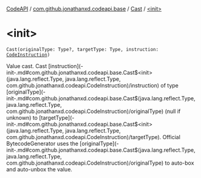 [CodeAPI](../../index.md) / [com.github.jonathanxd.codeapi.base](../index.md) / [Cast](index.md) / [&lt;init&gt;](.)

# &lt;init&gt;

`Cast(originalType: Type?, targetType: Type, instruction: `[`CodeInstruction`](../../com.github.jonathanxd.codeapi/-code-instruction.md)`)`

Value cast. Cast [instruction](-init-.md#com.github.jonathanxd.codeapi.base.Cast$<init>(java.lang.reflect.Type, java.lang.reflect.Type, com.github.jonathanxd.codeapi.CodeInstruction)/instruction) of type [originalType](-init-.md#com.github.jonathanxd.codeapi.base.Cast$<init>(java.lang.reflect.Type, java.lang.reflect.Type, com.github.jonathanxd.codeapi.CodeInstruction)/originalType) (null if unknown) to [targetType](-init-.md#com.github.jonathanxd.codeapi.base.Cast$<init>(java.lang.reflect.Type, java.lang.reflect.Type, com.github.jonathanxd.codeapi.CodeInstruction)/targetType). Official
BytecodeGenerator uses the [originalType](-init-.md#com.github.jonathanxd.codeapi.base.Cast$<init>(java.lang.reflect.Type, java.lang.reflect.Type, com.github.jonathanxd.codeapi.CodeInstruction)/originalType) to auto-box and auto-unbox the value.

